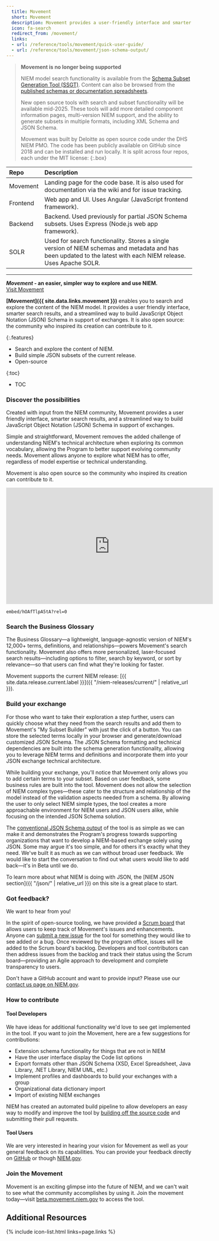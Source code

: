 ```yaml
---
  title: Movement
  short: Movement
  description: Movement provides a user-friendly interface and smarter search results for the latest NIEM release. Movement is also open source so the community who inspired its creation can contribute to it.
  icon: fa-search
  redirect_from: /movement/
  links:
  - url: /reference/tools/movement/quick-user-guide/
  - url: /reference/tools/movement/json-schema-output/
---
```


> **Movement is no longer being supported**
>
> NIEM model search functionality is available from the [Schema Subset Generation Tool (SSGT)]({{site.data.links.ssgt}}). Content can also be browsed from the [published schemas or documentation spreadsheets](https://github.com/niemopen/niem-model).
>
> New open source tools with search and subset functionality will be available mid-2025. These tools will add more detailed component information pages, multi-version NIEM support, and the ability to generate subsets in multiple formats, including XML Schema and JSON Schema.
>
> Movement was built by Deloitte as open source code under the DHS NIEM PMO. The code has been publicly available on GitHub since 2018 and can be installed and run locally. It is split across four repos, each under the MIT license:
{:.box}

| Repo     | Description |
|:-------- |:------------|
| Movement | Landing page for the code base. It is also used for documentation via the wiki and for issue tracking. |
| Frontend | Web app and UI. Uses Angular (JavaScript frontend framework). |
| Backend  | Backend. Used previously for partial JSON Schema subsets. Uses Express (Node.js web app framework). |
| SOLR     | Used for search functionality. Stores a single version of NIEM schemas and metadata and has been updated to the latest with each NIEM release. Uses Apache SOLR. |

<hr/>

<div class="introducing-movement">
  <b><i>Movement</i> - an easier, simpler way to explore and use NIEM.</b>
</div>
<div class="access-tool-here">
  <a class="btn btn-primary btn" href="https://beta.movement.niem.gov" target="_blank">
    <span class="content">Visit Movement</span>
  </a>
</div>

**[Movement]({{ site.data.links.movement }})** enables you to search and explore the content of the NIEM model.  It provides a user friendly interface, smarter search results, and a streamlined way to build JavaScript Object Notation (JSON) Schema in support of exchanges.  It is also open source: the community who inspired its creation can contribute to it.

{:.features}
- Search and explore the content of NIEM.
- Build simple JSON subsets of the current release.
- Open-source

<!--more-->

{:toc}
- TOC

### Discover the possibilities

Created with input from the NIEM community, Movement provides a user friendly interface, smarter search results, and a streamlined way to build JavaScript Object Notation (JSON) Schema in support of exchanges.

Simple and straightforward, Movement removes the added challenge of understanding NIEM's technical architecture when exploring its common vocabulary, allowing the Program to better support evolving community needs. Movement allows anyone to explore what NIEM has to offer, regardless of model expertise or technical understanding.

Movement is also open source so the community who inspired its creation can contribute to it.

<div class="movement-video-wrapper">
  <div class="videoWrapper">
    <iframe width="560" height="315" src="https://www.youtube.com/embed/F3ofVeC9tjs" frameborder="0" allowfullscreen></iframe>

    embed/hOAfTlpA5tA?rel=0
  </div>
</div>

### Search the Business Glossary

The Business Glossary—a lightweight, language-agnostic version of NIEM's 12,000+ terms, definitions, and relationships—powers Movement's search functionality. Movement also offers more personalized, laser-focused search results—including options to filter, search by keyword, or sort by relevance—so that users can find what they're looking for faster.

Movement supports the current NIEM release: [{{ site.data.release.current.label }}]({{ "/niem-releases/current/" | relative_url }}).

### Build your exchange

For those who want to take their exploration a step further, users can quickly choose what they need from the search results and add them to Movement's "My Subset Builder" with just the click of a button. You can store the selected terms locally in your browser and generate/download customized JSON Schema. The JSON Schema formatting and technical dependencies are built into the schema generation functionality, allowing you to leverage NIEM terms and definitions and incorporate them into your JSON exchange technical architecture.

While building your exchange, you'll notice that Movement only allows you to add certain terms to your subset. Based on user feedback, some business rules are built into the tool. Movement does not allow the selection of NIEM complex types—these cater to the structure and relationship of the model instead of the validation aspects needed from a schema. By allowing the user to only select NIEM simple types, the tool creates a more approachable environment for NIEM users and JSON users alike, while focusing on the intended JSON Schema solution.

The [conventional JSON Schema output](./json-schema-output/) of the tool is as simple as we can make it and demonstrates the Program's progress towards supporting organizations that want to develop a NIEM-based exchange solely using JSON.  Some may argue it's too simple, and for others it's exactly what they need. We've built it as much as we can without broad user feedback. We would like to start the conversation to find out what users would like to add back—it's in Beta until we do.

To learn more about what NIEM is doing with JSON, the [NIEM JSON section]({{ "/json/" | relative_url }}) on this site is a great place to start.

### Got feedback?

We want to hear from you!

In the spirit of open-source tooling, we have provided a [Scrum board](https://github.com/NIEM/Movement/projects/1) that allows users to keep track of Movement's issues and enhancements. Anyone can [submit a new issue](https://github.com/NIEM/Movement/issues) for the tool for something they would like to see added or a bug. Once reviewed by the program office, issues will be added to the Scrum board's backlog. Developers and tool contributors can then address issues from the backlog and track their status using the Scrum board—providing an Agile approach to development and complete transparency to users.

Don't have a GitHub account and want to provide input? Please use our <a href="https://www.niem.gov/contact-us">contact us page on NIEM.gov</a>.

### How to contribute

#### Tool Developers

We have ideas for additional functionality we'd love to see get implemented in the tool. If you want to join the Movement, here are a few suggestions for contributions:

* Extension schema functionality for things that are not in NIEM
* Have the user interface display the Code list options
* Export formats other than JSON Schema (XSD, Excel Spreadsheet, Java Library, .NET Library, NIEM UML, etc.)
* Implement profiles and dashboards to build your exchanges with a group
* Organizational data dictionary import
* Import of existing NIEM exchanges

NIEM has created an automated build pipeline to allow developers an easy way to modify and improve the tool by <a href="https://github.com/NIEM/Movement">building off the source code</a> and submitting their pull requests.

#### Tool Users

We are very interested in hearing your vision for Movement as well as your general feedback on its capabilities. You can provide your feedback directly on <a href="https://github.com/NIEM/Movement/issues">GitHub</a> or though <a href="https://www.niem.gov/contact-us">NIEM.gov</a>.

### Join the Movement
Movement is an exciting glimpse into the future of NIEM, and we can't wait to see what the community accomplishes by using it. Join the movement today—visit <a href="https://beta.movement.niem.gov">beta.movement.niem.gov</a> to access the tool.

## Additional Resources

{% include icon-list.html links=page.links %}
